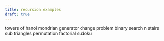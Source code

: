 ```yaml
---
title: recursion examples
draft: true
---
```


towers of hanoi
mondrian generator
change problem
binary search
n stairs
sub triangles
permutation
factorial
sudoku
